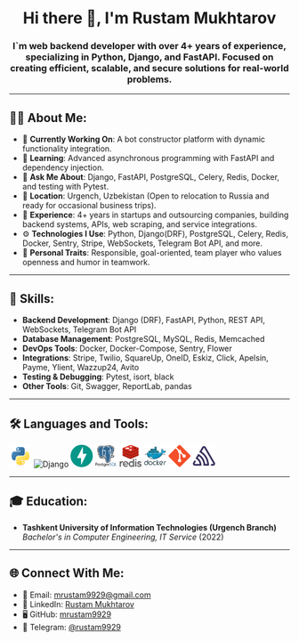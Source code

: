 
<h1 align="center">Hi there 👋, I'm Rustam Mukhtarov</h1>
<h3 align="center">I`m web backend developer with over 4+ years of experience, specializing in Python, Django, and FastAPI. Focused on creating efficient, scalable, and secure solutions for real-world problems.</h3>

---

<h2>👨‍💻 About Me:</h2>

- 🔭 **Currently Working On**: A bot constructor platform with dynamic functionality integration.  
- 🌱 **Learning**: Advanced asynchronous programming with FastAPI and dependency injection.  
- 💬 **Ask Me About**: Django, FastAPI, PostgreSQL, Celery, Redis, Docker, and testing with Pytest.  
- 📍 **Location**: Urgench, Uzbekistan (Open to relocation to Russia and ready for occasional business trips).  
- 💼 **Experience**: 4+ years in startups and outsourcing companies, building backend systems, APIs, web scraping, and service integrations.  
- ⚙️ **Technologies I Use**: Python, Django(DRF), PostgreSQL, Celery, Redis, Docker, Sentry, Stripe, WebSockets, Telegram Bot API, and more.  
- 🎯 **Personal Traits**: Responsible, goal-oriented, team player who values openness and humor in teamwork.

---

<h2>🚀 Skills:</h2>

- **Backend Development**: Django (DRF), FastAPI, Python, REST API, WebSockets, Telegram Bot API  
- **Database Management**: PostgreSQL, MySQL, Redis, Memcached  
- **DevOps Tools**: Docker, Docker-Compose, Sentry, Flower  
- **Integrations**: Stripe, Twilio, SquareUp, OneID, Eskiz, Click, Apelsin, Payme, Ylient, Wazzup24, Avito
- **Testing & Debugging**: Pytest, isort, black  
- **Other Tools**: Git, Swagger, ReportLab, pandas  

---


<h2>🛠️ Languages and Tools:</h2>
<p align="left">
    <img src="https://raw.githubusercontent.com/devicons/devicon/master/icons/python/python-original.svg" alt="Python" width="40" height="40" />
    <img src="https://cdn.worldvectorlogo.com/logos/django.svg" alt="Django" width="40" height="40" />
    <img src="https://raw.githubusercontent.com/devicons/devicon/master/icons/fastapi/fastapi-original.svg" alt="FastAPI" width="40" height="40" />
    <img src="https://raw.githubusercontent.com/devicons/devicon/master/icons/postgresql/postgresql-original-wordmark.svg" alt="PostgreSQL" width="40" height="40" />
    <img src="https://raw.githubusercontent.com/devicons/devicon/master/icons/redis/redis-original-wordmark.svg" alt="Redis" width="40" height="40" />
    <img src="https://raw.githubusercontent.com/devicons/devicon/master/icons/docker/docker-original-wordmark.svg" alt="Docker" width="40" height="40" />
    <img src="https://raw.githubusercontent.com/devicons/devicon/master/icons/git/git-original.svg" alt="Git" width="40" height="40" />
    <img src="https://raw.githubusercontent.com/devicons/devicon/master/icons/sentry/sentry-original.svg" alt="Sentry" width="40" height="40" />
</p>

---


<h2>🎓 Education:</h2>

- **Tashkent University of Information Technologies (Urgench Branch)**  
  _Bachelor's in Computer Engineering, IT Service_ (2022)  

---

<h2>🌐 Connect With Me:</h2>

- 📧 Email: [mrustam9929@gmail.com](mailto:mrustam9929@gmail.com)  
- 💼 LinkedIn: [Rustam Mukhtarov](https://www.linkedin.com/in/rustam-mukhtarov-518744249/)  
- 🖥️ GitHub: [mrustam9929](https://github.com/mrustam9929)  
- 📱 Telegram: [@rustam9929](https://t.me/rustam9929)  

